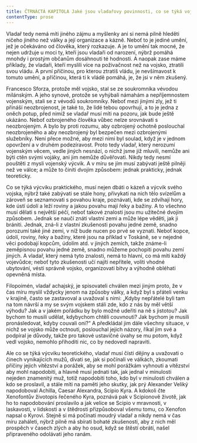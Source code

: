 ```yaml
---
title: ČTRNÁCTÁ KAPITOLA Jaké jsou vladařovy povinnosti, co se týká vojska
contentType: prose
---
```


Vladař tedy nemá míti jiného zájmu a myšlenky ani si nemá pilně hleděti ničeho jiného než války a její organizace a kázně. Neboť to je jediné umění, jež je očekáváno od člověka, který rozkazuje. A je to umění tak mocné, že nejen udržuje u moci ty, kteří jsou vladaři od narození, nýbrž pomáhá mnohdy i prostým občanům dosáhnouti té hodnosti. A naopak zase máme příklady, že vladaři, kteří myslili více na poživačnost než na vojsko, ztratili svou vládu. A první příčinou, pro kterou ztratíš vládu, je nevšímavost k tomuto umění, a příčinou, která ti k vládě pomáhá, je, že jsi v něm zkušený.

Francesco Sforza, protože měl vojsko, stal se ze soukromníka vévodou milánským. A jeho synové, protože se vyhýbali námahám a nepříjemnostem vojenským, stali se z vévodů soukromníky. Neboť mezi jinými zly, jež ti přináší neozbrojenost, je také to, že lidé tebou opovrhují, a to je jedna z oněch potup, před nimiž se vladař musí míti na pozoru, jak bude ještě ukázáno. Neboť ozbrojeného člověka vůbec nelze srovnávati s neozbrojeným. A bylo by proti rozumu, aby ozbrojený ochotně poslouchal neozbrojeného a aby neozbrojený byl bezpečen mezi ozbrojenými služebníky. Není přece možné, aby mezi nimi byl soulad, když je v jednom opovržení a v druhém podezíravost. Proto tedy vladař, který nerozumí vojenským věcem, vedle jiných nesnází, o nichž jsme již mluvili, nemůže ani býti ctěn svými vojáky, ani jim nemůže důvěřovati. Nikdy tedy nesmí pouštěti z mysli vojenský výcvik. A v míru se jím musí zabývati ještě pilněji než ve válce; a může to činiti dvojím způsobem: jednak prakticky, jednak teoreticky.

Co se týká výcviku praktického, musí nejen dbáti o kázeň a výcvik svého vojska, nýbrž také zabývati se stále hony, přivykati na nich tělo svízelům a zároveň se seznamovati s povahou kraje, poznávati, kde se zdvíhají hory, kde ústí údolí a leží roviny a jakou povahu mají řeky a bažiny. A to všechno musí dělati s největší péčí, neboť takové znalosti jsou mu užitečné dvojím způsobem. Jednak se naučí znáti vlastní zemi a může lépe věděti, jak ji brániti. Jednak, zná-li z vlastní zkušenosti povahu jedné země, snadno porozumí také jiné zemi, v níž bude nucen po prvé se vyznati. Neboť kopce, údolí, roviny, řeky a bažiny, které jsou na příklad v Toskáně, se v nejedné věci podobají kopcům, údolím atd. v jiných zemích, takže známe-li zeměpisnou povahu jedné země, snadno můžeme pochopiti povahu zemí jiných. A vladař, který nemá tyto znalosti, nemá to hlavní, co má míti každý vojevůdce; neboť tyto zkušenosti učí najíti nepřítele, voliti vhodné ubytování, vésti správně vojsko, organizovati bitvy a výhodně obléhati opevněná místa.

Filopoimén, vladař achajský, je spisovateli chválen mezi jiným proto, že v čas míru myslil vždycky jenom na způsoby války, a když byl s přáteli venku v krajině, často se zastavoval a uvažoval s nimi: „Kdyby nepřátelé byli tam na tom návrší a my se svým vojskem stáli zde, kdo z nás by měl větší výhodu? Jak a v jakém pořádku by bylo možné udeřiti na ně s jistotou? Jak bychom to musili udělat, kdybychom chtěli couvnouti? Jak bychom je musili pronásledovat, kdyby couvali oni?“ A předkládal jim dále všechny situace, v nichž se vojsko může octnouti, poslouchal jejich názory, říkal jim své a podpíral je důvody, takže pro takové ustavičné úvahy se mu potom, když vedl vojsko, nemohlo přihoditi nic, co by nedovedl napraviti.

Ale co se týká výcviku teoretického, vladař musí čísti dějiny a uvažovati o činech vynikajících mužů, dívati se, jak si počínali ve válkách, zkoumati příčiny jejich vítězství a porážek, aby se mohl porážkám vyhnouti a vítězství aby mohl napodobiti, a hlavně musí jednati tak, jak jednal v minulosti nejeden znamenitý muž, totiž napodobiti toho, kdo byl v minulosti chválen a kdo se proslavil, a stále míti na paměti jeho skutky, jak prý Alexander Veliký napodoboval Achilla, Caesar Alexandra, Scipio Kyra. A kdokoli čte Xenofontův životopis řečeného Kyra, poznává pak v Scipionově životě, jak ho to napodobování proslavilo a jak velice se Scipio v mravnosti, v laskavosti, v lidskosti a v štědrosti přizpůsoboval všemu tomu, co Xenofon napsal o Kyrovi. Stejně si má počínati moudrý vladař a nikdy nemá v čas míru zaháleti, nýbrž pilně má sbírati bohaté zkušenosti, aby z nich měl prospěch v časech zlých a aby ho osud, když se štěstí obrátí, našel připraveného odolávati jeho ranám.
